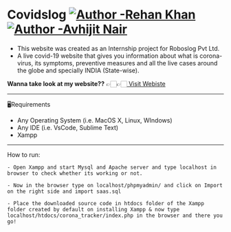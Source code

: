# Covidslog [![Author -Rehan Khan](https://img.shields.io/badge/Author-Rehan%20Khan-blue)](https://rehankhan.netlify.app/) [![Author -Avhijit Nair](https://img.shields.io/badge/Author-Avhijit%20Nair-blue)](https://github.com/Avhijit-codeboy)
- This website was created as an Internship project for Roboslog Pvt Ltd.
- A live covid-19 website that gives you information about what is corona-virus, its symptoms, preventive measures and all the live cases around the globe and specially INDIA (State-wise).

**Wanna take look at my website??** 👉🏻👉🏻[ Visit Webiste](http://covidslog.co/)

---

🖥Requirements

- Any Operating System (i.e. MacOS X, Linux, WIndows)
- Any IDE (i.e. VsCode, Sublime Text)
- Xampp

---

How to run:

```
- Open Xampp and start Mysql and Apache server and type localhost in browser to check whether its working or not.

- Now in the browser type on localhost/phpmyadmin/ and click on Import on the right side and import saas.sql

- Place the downloaded source code in htdocs folder of the Xampp folder created by default on installing Xampp & now type localhost/htdocs/corona_tracker/index.php in the browser and there you go!
```
